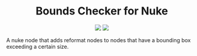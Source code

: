 <h1 align="center">Bounds Checker for Nuke</h1>

<div align="center">
  <a href="https://www.sidefx.com/"><img src="https://cards.parkerbritt.com/badge?label=nuke&icon=nuke&color=000000"></a>
  <a href="https://www.sidefx.com/"><img src="https://cards.parkerbritt.com/badge?label=python&icon=python&color=3776AB"></a>
</div>

A nuke node that adds reformat nodes to nodes that have a bounding box exceeding a certain size.
